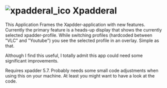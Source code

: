 # ![xpadderal_ico](https://user-images.githubusercontent.com/5656573/126869474-a90509c2-c519-4d54-89bb-19bcedd6c42d.png) Xpadderal

This Application Frames the Xapdder-application with new features.
Currently the primary feature is a heads-up display that shows the currently selected xpadder-profile. While switching profiles (hardcoded between "VLC" and "Youtube") you see the selected profile in an overlay. Simple as that.

Although I find this useful, I totally admit this app could need some significant improvements.

Requires xpadder 5.7.
Probably needs some small code adjustments when using this on your machine. At least you might want to have a look at the code.
